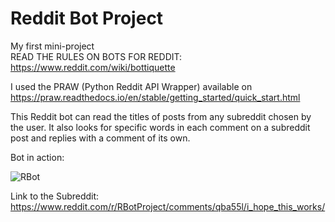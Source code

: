 # Reddit Bot Project
 My first mini-project
 \
 READ THE RULES ON BOTS FOR REDDIT:
 https://www.reddit.com/wiki/bottiquette
 
 I used the PRAW (Python Reddit API Wrapper) available on https://praw.readthedocs.io/en/stable/getting_started/quick_start.html
 
This Reddit bot can read the titles of posts from any subreddit chosen by the user.
It also looks for specific words in each comment on a subreddit post and replies with a comment of its own.

Bot in action:

![RBot](https://user-images.githubusercontent.com/92753848/137928905-d5ff291b-6680-4a26-8ba9-ed5da5e64851.PNG)

Link to the Subreddit:
https://www.reddit.com/r/RBotProject/comments/qba55l/i_hope_this_works/
